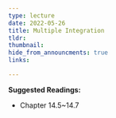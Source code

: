 ```yaml
---
type: lecture
date: 2022-05-26
title: Multiple Integration
tldr: 
thumbnail: 
hide_from_announcments: true
links: 

---
```

**Suggested Readings:**
- Chapter 14.5~14.7
